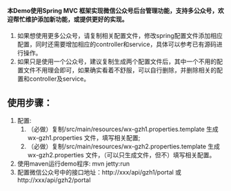 #### 本Demo使用Spring MVC 框架实现微信公众号后台管理功能，支持多公众号，欢迎帮忙维护添加新功能，或提供更好的实现。
1. 如果想使用更多公众号，请复制相关配置文件，修改spring配置文件添加相应配置，同时还需要增加相应的controller和service，具体可以参考已有源码进行操作。
1. 如果只是使用一个公众号，建议复制生成两个配置文件后，其中一个不用的配置文件不用理会即可，如果确实看着不舒服，可以自行删除，并删除相关的配置和controller及service。

## 使用步骤：
1. 配置:
	1. （必做）复制/src/main/resources/wx-gzh1.properties.template 生成wx-gzh1.properties 文件，填写相关配置;
	2. （必做）复制/src/main/resources/wx-gzh2.properties.template 生成wx-gzh2.properties 文件，（可以只生成文件，但不）填写相关配置。		
1. 使用maven运行demo程序: mvn jetty:run
1. 配置微信公众号中的接口地址：http://xxx/api/gzh1/portal 或 http://xxx/api/gzh2/portal
	
